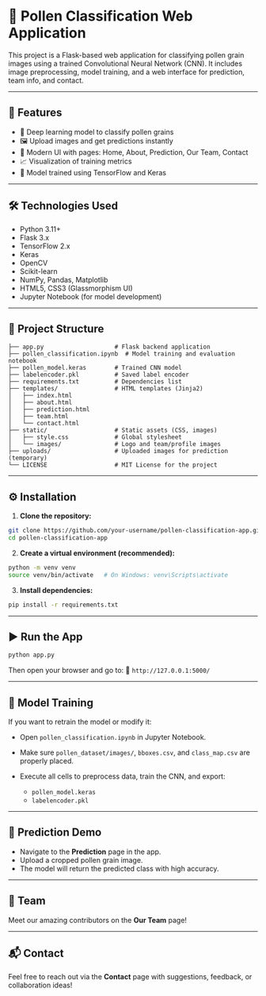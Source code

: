 # 🌼 Pollen Classification Web Application

This project is a Flask-based web application for classifying pollen grain images using a trained Convolutional Neural Network (CNN). It includes image preprocessing, model training, and a web interface for prediction, team info, and contact.

---

## 🚀 Features

* 🌸 Deep learning model to classify pollen grains
* 🖼 Upload images and get predictions instantly
* 🎨 Modern UI with pages: Home, About, Prediction, Our Team, Contact
* 📈 Visualization of training metrics
* 🧠 Model trained using TensorFlow and Keras

---

## 🛠 Technologies Used

* Python 3.11+
* Flask 3.x
* TensorFlow 2.x
* Keras
* OpenCV
* Scikit-learn
* NumPy, Pandas, Matplotlib
* HTML5, CSS3 (Glassmorphism UI)
* Jupyter Notebook (for model development)

---

## 📂 Project Structure

```
├── app.py                    # Flask backend application
├── pollen_classification.ipynb  # Model training and evaluation notebook
├── pollen_model.keras        # Trained CNN model
├── labelencoder.pkl          # Saved label encoder
├── requirements.txt          # Dependencies list
├── templates/                # HTML templates (Jinja2)
│   ├── index.html
│   ├── about.html
│   ├── prediction.html
│   ├── team.html
│   └── contact.html
├── static/                   # Static assets (CSS, images)
│   ├── style.css             # Global stylesheet
│   └── images/               # Logo and team/profile images
├── uploads/                  # Uploaded images for prediction (temporary)
└── LICENSE                   # MIT License for the project
```

---

## ⚙️ Installation

1. **Clone the repository:**

```bash
git clone https://github.com/your-username/pollen-classification-app.git
cd pollen-classification-app
```

2. **Create a virtual environment (recommended):**

```bash
python -m venv venv
source venv/bin/activate   # On Windows: venv\Scripts\activate
```

3. **Install dependencies:**

```bash
pip install -r requirements.txt
```

---

## ▶️ Run the App

```bash
python app.py
```

Then open your browser and go to:
📍 `http://127.0.0.1:5000/`

---

## 🧪 Model Training

If you want to retrain the model or modify it:

* Open `pollen_classification.ipynb` in Jupyter Notebook.
* Make sure `pollen_dataset/images/`, `bboxes.csv`, and `class_map.csv` are properly placed.
* Execute all cells to preprocess data, train the CNN, and export:

  * `pollen_model.keras`
  * `labelencoder.pkl`

---

## 📸 Prediction Demo

* Navigate to the **Prediction** page in the app.
* Upload a cropped pollen grain image.
* The model will return the predicted class with high accuracy.

---

## 👥 Team

Meet our amazing contributors on the **Our Team** page!

---

## 📬 Contact

Feel free to reach out via the **Contact** page with suggestions, feedback, or collaboration ideas!
